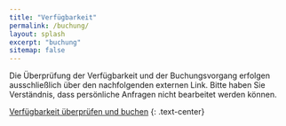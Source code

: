 ```yaml
---
title: "Verfügbarkeit"
permalink: /buchung/
layout: splash
excerpt: "buchung"
sitemap: false
---
```

<style>
 td {
    vertical-align: middle;
}
</style>

Die Überprüfung der Verfügbarkeit und der Buchungsvorgang erfolgen ausschließlich über den nachfolgenden externen Link. Bitte haben Sie Verständnis, dass persönliche Anfragen nicht bearbeitet werden können.

 <a href="https://www.upstalsboom-ferienwohnungen.de/unterkunft/ferienvillen-anna-duene-1-06-wangerooge.html" class="btn btn--warning" target="_blank">Verfügbarkeit überprüfen und buchen</a>
{: .text-center}
